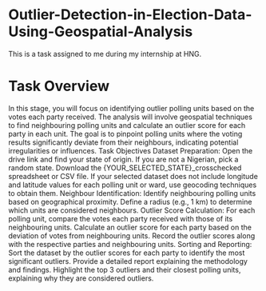 # Outlier-Detection-in-Election-Data-Using-Geospatial-Analysis
This is a task assigned to me during my internship at HNG.

# Task Overview
In this stage, you will focus on identifying outlier polling units based on the votes each party received. The analysis will involve geospatial techniques to find neighbouring polling units and calculate an outlier score for each party in each unit. The goal is to pinpoint polling units where the voting results significantly deviate from their neighbours, indicating potential irregularities or influences.
Task Objectives
Dataset Preparation:
Open the drive link and find your state of origin. If you are not a Nigerian, pick a random state.
Download the {YOUR_SELECTED_STATE}_crosschecked spreadsheet or CSV file.
If your selected dataset does not include longitude and latitude values for each polling unit or ward, use geocoding techniques to obtain them.
Neighbour Identification:
Identify neighbouring polling units based on geographical proximity. Define a radius (e.g., 1 km) to determine which units are considered neighbours.
Outlier Score Calculation:
For each polling unit, compare the votes each party received with those of its neighbouring units.
Calculate an outlier score for each party based on the deviation of votes from neighbouring units.
Record the outlier scores along with the respective parties and neighbouring units.
Sorting and Reporting:
Sort the dataset by the outlier scores for each party to identify the most significant outliers.
Provide a detailed report explaining the methodology and findings.
Highlight the top 3 outliers and their closest polling units, explaining why they are considered outliers.
